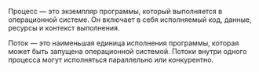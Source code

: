 Процесс — это экземпляр программы, который выполняется в операционной системе. Он включает в себя исполняемый код, данные, ресурсы и контекст выполнения.

Поток — это наименьшая единица исполнения программы, которая может быть запущена операционной системой. Потоки внутри одного процесса могут исполняться параллельно или конкурентно.

